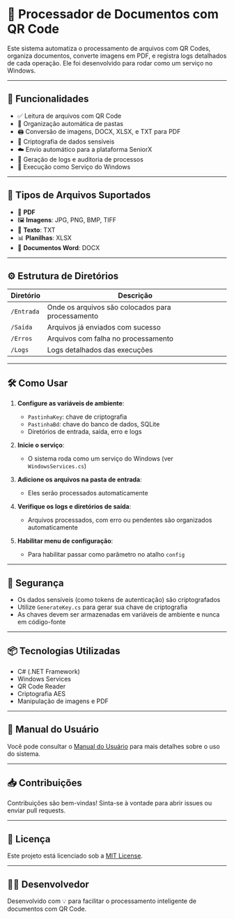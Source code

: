 # 📄 Processador de Documentos com QR Code

Este sistema automatiza o processamento de arquivos com QR Codes, organiza documentos, converte imagens em PDF, e registra logs detalhados de cada operação. Ele foi desenvolvido para rodar como um serviço no Windows.

---

## 🚀 Funcionalidades

- ✅ Leitura de arquivos com QR Code
- 📁 Organização automática de pastas
- 🖨️ Conversão de imagens, DOCX, XLSX, e TXT para PDF
- 🔐 Criptografia de dados sensíveis
- ☁️ Envio automático para a plataforma SeniorX
- 🧾 Geração de logs e auditoria de processos
- 🔄 Execução como Serviço do Windows

---

## 📂 Tipos de Arquivos Suportados

- 📄 **PDF**
- 🖼️ **Imagens**: JPG, PNG, BMP, TIFF
- 📝 **Texto**: TXT
- 📊 **Planilhas**: XLSX
- 🧾 **Documentos Word**: DOCX

---

## ⚙️ Estrutura de Diretórios

| Diretório       | Descrição                                      |
|----------------|------------------------------------------------|
| `/Entrada`      | Onde os arquivos são colocados para processamento |
| `/Saída`  | Arquivos já enviados com sucesso               |
| `/Erros`        | Arquivos com falha no processamento            |
| `/Logs`         | Logs detalhados das execuções                  |

---

## 🛠️ Como Usar

1. **Configure as variáveis de ambiente**:
   - `PastinhaKey`: chave de criptografia
   - `PastinhaBd`: chave do banco de dados, SQLite
   - Diretórios de entrada, saída, erro e logs

2. **Inicie o serviço**:
   - O sistema roda como um serviço do Windows (ver `WindowsServices.cs`)

3. **Adicione os arquivos na pasta de entrada**:
   - Eles serão processados automaticamente

4. **Verifique os logs e diretórios de saída**:
   - Arquivos processados, com erro ou pendentes são organizados automaticamente

5. **Habilitar menu de configuração**:
   - Para habilitar passar como parâmetro no atalho `config`

---

## 🔐 Segurança

- Os dados sensíveis (como tokens de autenticação) são criptografados
- Utilize `GenerateKey.cs` para gerar sua chave de criptografia
- As chaves devem ser armazenadas em variáveis de ambiente e nunca em código-fonte

---

## 📦 Tecnologias Utilizadas

- C# (.NET Framework)
- Windows Services
- QR Code Reader
- Criptografia AES
- Manipulação de imagens e PDF

---

## 📘 Manual do Usuário

Você pode consultar o [Manual do Usuário](./Manual_Usuario_Pastinha_Exe.pdf) para mais detalhes sobre o uso do sistema.

---

## 📥 Contribuições

Contribuições são bem-vindas! Sinta-se à vontade para abrir issues ou enviar pull requests.

---

## 📄 Licença

Este projeto está licenciado sob a [MIT License](./LICENSE.txt).

---

## 👨‍💻 Desenvolvedor

Desenvolvido com 💡 para facilitar o processamento inteligente de documentos com QR Code.

